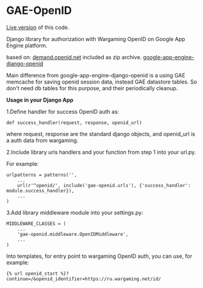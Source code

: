 GAE-OpenID
==========

[Live version](http://openid-gae.appspot.com) of this code.

Django library for authorization with Wargaming OpenID on Google App Engine platform.

based on: 
[demand.openid.net](https://code.google.com/p/demand/) included as zip archive.
[google-app-engine-django-openid](https://code.google.com/p/google-app-engine-django-openid/)

Main difference from google-app-engine-django-openid is a using GAE memcache for saving openid session data, instead GAE datastore tables. So don't need db tables for this purpose, and their periodically cleanup.

**Usage in your Django App**

1.Define handler for success OpenID auth as:

```
def success_handler(request, response, openid_url)
```

where request, response are the standard django objects, and openid_url is a auth data from wargaming.

2.Include library urls handlers and your function from step 1 into your url.py. 

For example:


```
urlpatterns = patterns('',
    ...
    url(r'^openid/', include('gae-openid.urls'), {'success_handler': module.success_handler}),
    ...
)
```

3.Add library middleware module into your settings.py:

```
MIDDLEWARE_CLASSES = (
    ...
    'gae-openid.middleware.OpenIDMiddleware',
    ...
)
```

Into templates, for entry point to wargaming OpenID auth, you can use, for example:

```
{% url openid_start %}?continue=/&openid_identifier=https://ru.wargaming.net/id/
```
